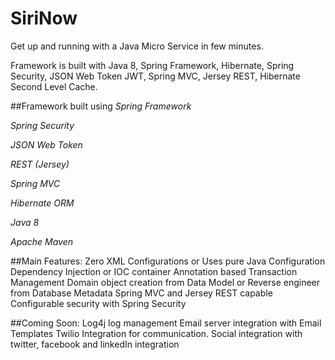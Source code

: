 # SiriNow
Get up and running with a Java Micro Service in few minutes.

Framework is built with Java 8, Spring Framework, Hibernate, Spring Security, JSON Web Token JWT, Spring MVC, Jersey REST, Hibernate Second Level Cache. 

##Framework built using
*Spring Framework*

*Spring Security*

*JSON Web Token*

*REST (Jersey)*

*Spring MVC*

*Hibernate ORM*

*Java 8*

*Apache Maven*

##Main Features:
Zero XML Configurations or Uses pure Java Configuration
Dependency Injection or IOC container
Annotation based Transaction Management
Domain object creation from Data Model or Reverse engineer from Database Metadata
Spring MVC and Jersey REST capable
Configurable security with Spring Security

##Coming Soon:
Log4j log management
Email server integration with Email Templates
Twilio Integration for communication.
Social integration with twitter, facebook and linkedIn integration

